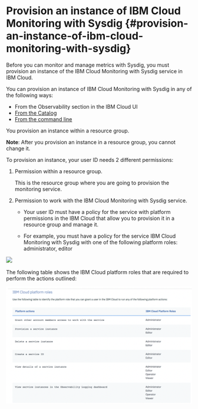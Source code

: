 # Provision an instance of IBM Cloud Monitoring with Sysdig {#provision-an-instance-of-ibm-cloud-monitoring-with-sysdig}

Before you can monitor and manage metrics with Sysdig, you must provision an instance of the IBM Cloud Monitoring with Sysdig service in IBM Cloud.

You can provision an instance of IBM Cloud Monitoring with Sysdig in any of the following ways:

*   From the Observability section in the IBM Cloud UI
*   [From the Catalog](https://cloud.ibm.com/docs/services/Monitoring-with-Sysdig/provision.html#provision_ui)
*   [From the command line](https://cloud.ibm.com/docs/services/Monitoring-with-Sysdig/provision.html#provision_cli)

You provision an instance within a resource group.

**Note**: After you provision an instance in a resource group, you cannot change it.

To provision an instance, your user ID needs 2 different permissions:

1.  Permission within a resource group. 

    This is the resource group where you are going to provision the monitoring service.

2.  Permission to work with the IBM Cloud Monitoring with Sysdig service. 

    * Your user ID must have a policy for the service with platform permissions in the IBM Cloud that allow you to provision it in a resource group and manage it. 
    
    * For example, you must have a policy for the service IBM Cloud Monitoring with Sysdig with one of the following platform roles: administrator, editor


![](images/sysdig_img1.png)


The following table shows the IBM Cloud platform roles that are required to perform the actions outlined:

![Platform actions and roles](../images/sysdig_img2.png)

